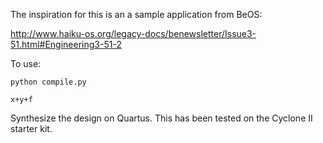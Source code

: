 The inspiration for this is an a sample application from BeOS:

http://www.haiku-os.org/legacy-docs/benewsletter/Issue3-51.html#Engineering3-51-2

To use:

    python compile.py

<enter a formula followed by ctrl-D>

    x+y+f
    
Synthesize the design on Quartus.  This has been tested on the Cyclone II starter kit.

